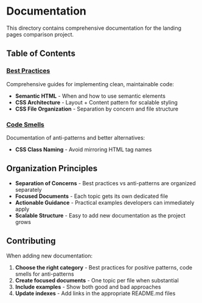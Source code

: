 # Documentation

This directory contains comprehensive documentation for the landing pages comparison project.

## Table of Contents

### [Best Practices](./best-practices/)
Comprehensive guides for implementing clean, maintainable code:
- **Semantic HTML** - When and how to use semantic elements
- **CSS Architecture** - Layout + Content pattern for scalable styling
- **CSS File Organization** - Separation by concern and file structure

### [Code Smells](./code-smells/)
Documentation of anti-patterns and better alternatives:
- **CSS Class Naming** - Avoid mirroring HTML tag names

## Organization Principles

- **Separation of Concerns** - Best practices vs anti-patterns are organized separately
- **Focused Documents** - Each topic gets its own dedicated file
- **Actionable Guidance** - Practical examples developers can immediately apply
- **Scalable Structure** - Easy to add new documentation as the project grows

## Contributing

When adding new documentation:

1. **Choose the right category** - Best practices for positive patterns, code smells for anti-patterns
2. **Create focused documents** - One topic per file when substantial
3. **Include examples** - Show both good and bad approaches
4. **Update indexes** - Add links in the appropriate README.md files
